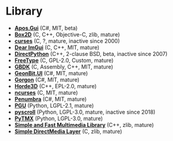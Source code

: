 [comment]: # (autogenerated content, do not edit)
# Library

- **[Apos.Gui](../aposgui.md)** (C#, MIT, beta)
- **[Box2D](../box2d.md)** (C, C++, Objective-C, zlib, mature)
- **[curses](../curses.md)** (C, ?, mature, inactive since 2000)
- **[Dear ImGui](../dear_imgui.md)** (C, C++, MIT, mature)
- **[DirectPython](../directpython.md)** (C++, 2-clause BSD, beta, inactive since 2007)
- **[FreeType](../freetype.md)** (C, GPL-2.0, Custom, mature)
- **[GBDK](../gbdk.md)** (C, Assembly, C++, MIT, mature)
- **[GeonBit.UI](../geonbitui.md)** (C#, MIT, mature)
- **[Gorgon](../gorgon.md)** (C#, MIT, mature)
- **[Horde3D](../horde3d.md)** (C++, EPL-2.0, mature)
- **[ncurses](../ncurses.md)** (C, MIT, mature)
- **[Penumbra](../penumbra.md)** (C#, MIT, mature)
- **[PGU](../pgu.md)** (Python, LGPL-2.1, mature)
- **[pyscroll](../pyscroll.md)** (Python, LGPL-3.0, mature, inactive since 2018)
- **[PyTMX](../pytmx.md)** (Python, LGPL-3.0, mature)
- **[Simple and Fast Multimedia Library](../simple_and_fast_multimedia_library.md)** (C++, zlib, mature)
- **[Simple DirectMedia Layer](../simple_directmedia_layer.md)** (C, zlib, mature)